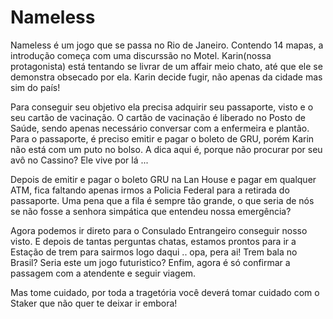 # Nameless

Nameless é um jogo que se passa no Rio de Janeiro. Contendo 14 mapas, a introdução começa com uma discurssão no Motel. Karin(nossa protagonista) está tentando se livrar de um affair meio chato, até que ele se demonstra obsecado por ela. Karin decide fugir, não apenas da cidade mas sim do país! 

Para conseguir seu objetivo ela precisa adquirir seu passaporte, visto e o seu cartão de vacinação. O cartão de vacinação é liberado no Posto de Saúde, sendo apenas necessário conversar com a enfermeira e plantão. Para o passaporte, é preciso emitir e pagar o boleto de GRU, porém Karin não está com um puto no bolso. A dica aqui é, porque não procurar por seu avô no Cassino? Ele vive por lá ... 

Depois de emitir e pagar o boleto GRU na Lan House e pagar em qualquer ATM, fica faltando apenas irmos a Policia Federal para a retirada do passaporte. Uma pena que a fila é sempre tão grande, o que seria de nós se não fosse a senhora simpática que entendeu nossa emergência? 

Agora podemos ir direto para o Consulado Entrangeiro conseguir nosso visto. E depois de tantas perguntas chatas, estamos prontos para ir a Estação de trem para sairmos logo daqui .. opa, pera ai! Trem bala no Brasil? Seria este um jogo futuristico? Enfim, agora é só confirmar a passagem com a atendente e seguir viagem.

Mas tome cuidado, por toda a tragetória você deverá tomar cuidado com o Staker que não quer te deixar ir embora! 
